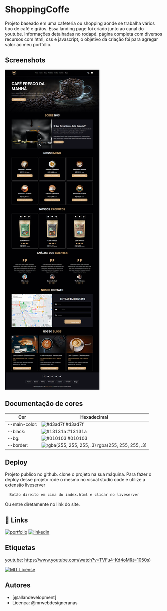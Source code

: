 # ShoppingCoffe
Projeto baseado em uma cafeteria ou shopping aonde se trabalha vários tipo de café e grãos. Essa landing page foi criado junto ao canal do youtube. Informações detalhadas no rodapé. página completa com diversos recursos com html, css e javascript, o objetivo da criação foi para agregar valor ao meu portfólio. 


## Screenshots

![App Screenshot](https://github.com/AllanSouzaSilva/ShopCoffe/blob/main/assets/img/LandingPage.png)

## Documentação de cores

| Cor               | Hexadecimal                                                |
| ----------------- | ---------------------------------------------------------------- |
| --main-color:       | ![#d3ad7f](https://via.placeholder.com/10/0a192f?text=+) #d3ad7f |
| --black:      | ![#13131a](https://via.placeholder.com/10/f8f8f8?text=+) #13131a |
|  --bg:       | ![#010103](https://via.placeholder.com/10/00b48a?text=+) #010103 |
|  --border:      | ![rgba(255, 255, 255, .3)](https://via.placeholder.com/10/00b48a?text=+) rgba(255, 255, 255, .3) |


## Deploy
Projeto publico no github.
clone o projeto na sua máquina.
Para fazer o deploy desse projeto rode o mesmo no visual studio code e utilize a extensão liveserver

```bash
  Botão direito em cima do index.html e clicar no liveserver 
```
Ou entre diretamente no link do site.

## 🔗 Links
[![portfolio](https://img.shields.io/badge/my_portfolio-000?style=for-the-badge&logo=ko-fi&logoColor=white)](https://developmentech.com.br/)
[![linkedin](https://img.shields.io/badge/linkedin-0A66C2?style=for-the-badge&logo=linkedin&logoColor=white)](https://www.linkedin.com/in/allan-souza-794164146/)



## Etiquetas

 [youtube:](https://www.github.com/octokatherine)
 https://www.youtube.com/watch?v=TVFu4-Kd4oM&t=1050s)

[![MIT License](https://img.shields.io/badge/License-MIT-green.svg)](https://choosealicense.com/licenses/mit/)

## Autores

- [@allandevelopment]
- Licença:  @mrwebdesigneranas  
